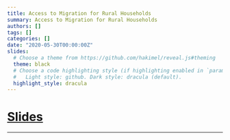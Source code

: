 ```yaml
---
title: Access to Migration for Rural Households
summary: Access to Migration for Rural Households
authors: []
tags: []
categories: []
date: "2020-05-30T00:00:00Z"
slides:
  # Choose a theme from https://github.com/hakimel/reveal.js#theming
  theme: black
  # Choose a code highlighting style (if highlighting enabled in `params.toml`)
  #   Light style: github. Dark style: dracula (default).
  highlight_style: dracula
---
```


# [Slides](https://wylilcarol.github.io/wylilcarol.github.io/Files/Access.pdf)

---

